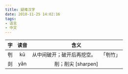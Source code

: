 ```yaml
---
title: 疑难汉字
date: 2018-11-25 14:02:16
tags:
- 语言
- 中文
---
```


|字|读音|含义|
|:--:|:--:|:--:|
|刳|kū|从中间破开；破开后再挖空。 「刳竹」|
|剡|yǎn|削；削尖 [sharpen]|